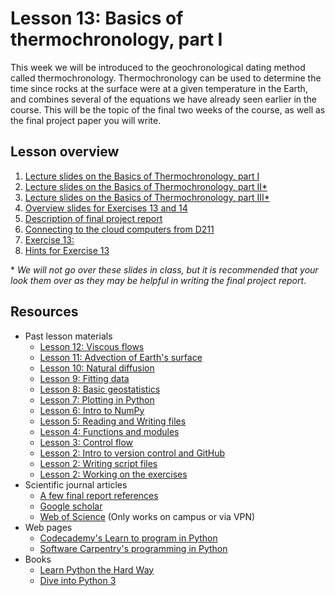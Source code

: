 # Lesson 13: Basics of thermochronology, part I
This week we will be introduced to the geochronological dating method called thermochronology.
Thermochronology can be used to determine the time since rocks at the surface were at a given temperature in the Earth, and combines several of the equations we have already seen earlier in the course.
This will be the topic of the final two weeks of the course, as well as the final project paper you will write.

## Lesson overview

1. [Lecture slides on the Basics of Thermochronology, part I](Lesson/)
2. [Lecture slides on the Basics of Thermochronology, part II\*](Lesson/)
3. [Lecture slides on the Basics of Thermochronology, part III\*](Lesson/)
4. [Overview slides for Exercises 13 and 14](Lesson/)
5. [Description of final project report](Final-report.md)
6. [Connecting to the cloud computers from D211](Lesson/connecting-to-cloud.md)
7. [Exercise 13: ]()
8. [Hints for Exercise 13](Lesson/hints.md)

\* *We will not go over these slides in class, but it is recommended that your look them over as they may be helpful in writing the final project report*.

## Resources
- Past lesson materials
  - [Lesson 12: Viscous flows](https://github.com/Intro-Quantitative-Geology/Lesson-12-Viscous-flows)
  - [Lesson 11: Advection of Earth's surface](https://github.com/Intro-Quantitative-Geology/Lesson-11-Advection-of-Earths-surface)
  - [Lesson 10: Natural diffusion](https://github.com/Intro-Quantitative-Geology/Lesson-10-Natural-diffusion)
  - [Lesson 9: Fitting data](https://github.com/Intro-Quantitative-Geology/Lesson-9-Fitting-data)
  - [Lesson 8: Basic geostatistics](https://github.com/Intro-Quantitative-Geology/Lesson-8-Basic-geostatistics)
  - [Lesson 7: Plotting in Python](https://github.com/Python-for-geo-people/Lesson-7-Plotting)
  - [Lesson 6: Intro to NumPy](https://github.com/Python-for-geo-people/Lesson-6-Intro-to-NumPy/blob/master/Lesson/intro-to-numpy.md)
  - [Lesson 5: Reading and Writing files](https://github.com/Python-for-geo-people/Lesson-5-Reading-Writing)
  - [Lesson 4: Functions and modules](https://github.com/Python-for-geo-people/Functions-and-modules)
  - [Lesson 3: Control flow](https://github.com/Python-for-geo-people/Control-flow)
  - [Lesson 2: Intro to version control and GitHub](https://github.com/Python-for-geo-people/Diving-into-Python/tree/master/Lesson/intro-to-GitHub.md)
  - [Lesson 2: Writing script files](https://github.com/Python-for-geo-people/Diving-into-Python/tree/master/Lesson/writing-scripts.md)
  - [Lesson 2: Working on the exercises](https://github.com/Python-for-geo-people/Diving-into-Python/tree/master/Lesson/working-on-assignment.md)
- Scientific journal articles
  - [A few final report references](https://moodle.helsinki.fi/course/view.php?id=12453#section-4)
  - [Google scholar](https://scholar.google.fi/)
  - [Web of Science](https://webofknowledge.com) (Only works on campus or via VPN)
- Web pages
  - [Codecademy's Learn to program in Python](https://www.codecademy.com/learn/python)
  - [Software Carpentry's programming in Python](https://swcarpentry.github.io/python-novice-inflammation/)
- Books
  - [Learn Python the Hard Way](http://learnpythonthehardway.org/book/)
  - [Dive into Python 3](http://www.diveinto.org/python3/)
